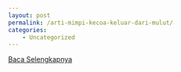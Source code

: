 ```yaml
---
layout: post
permalink: /arti-mimpi-kecoa-keluar-dari-mulut/
categories:
    - Uncategorized
---
```


[Baca Selengkapnya](/06)